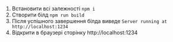 1. Встановити всі залежності `npm i`
2. Створити білд `npm run build`
3. Після успішного завершення білда виведе `Server running at http://localhost:1234`
4. Відкрити в браузері сторінку http://localhost:1234

